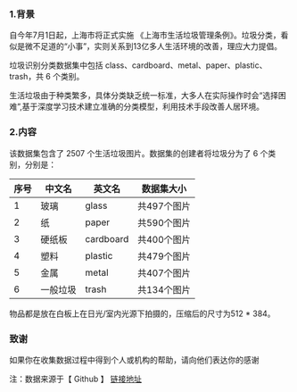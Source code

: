 ### 1.背景
自今年7月1日起，上海市将正式实施 《上海市生活垃圾管理条例》。垃圾分类，看似是微不足道的“小事”，实则关系到13亿多人生活环境的改善，理应大力提倡。

垃圾识别分类数据集中包括 class、cardboard、metal、paper、plastic、trash，共 6 个类别。

生活垃圾由于种类繁多，具体分类缺乏统一标准，大多人在实际操作时会“选择困难”,基于深度学习技术建立准确的分类模型，利用技术手段改善人居环境。

### 2.内容
该数据集包含了 2507 个生活垃圾图片。数据集的创建者将垃圾分为了 6 个类别，分别是：

|序号|中文名|英文名|数据集大小|
|--|--|--|--|
|1|玻璃|glass|共497个图片|
|2|纸|paper|共590个图片|
|3|硬纸板|cardboard|共400个图片|
|4|塑料|plastic|共479个图片|
|5|金属|metal|共407个图片|
|6|一般垃圾|trash|共134个图片|

物品都是放在白板上在日光/室内光源下拍摄的，压缩后的尺寸为512 * 384。
### 致谢
如果你在收集数据过程中得到个人或机构的帮助，请向他们表达你的感谢

注：数据来源于【 Github 】 [链接地址](https://github.com/garythung/trashnet)